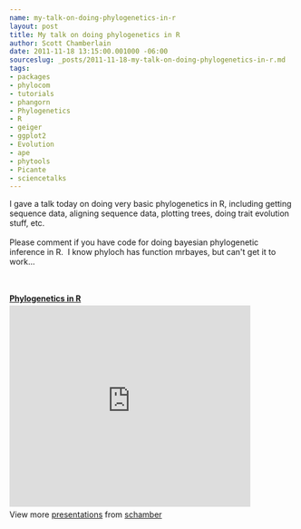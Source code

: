 ```yaml
--- 
name: my-talk-on-doing-phylogenetics-in-r
layout: post
title: My talk on doing phylogenetics in R
author: Scott Chamberlain
date: 2011-11-18 13:15:00.001000 -06:00
sourceslug: _posts/2011-11-18-my-talk-on-doing-phylogenetics-in-r.md
tags: 
- packages
- phylocom
- tutorials
- phangorn
- Phylogenetics
- R
- geiger
- ggplot2
- Evolution
- ape
- phytools
- Picante
- sciencetalks
---
```

I gave a talk today on doing very basic phylogenetics in R, including getting sequence data, aligning sequence data, plotting trees, doing trait evolution stuff, etc.<br /><br />Please comment if you have code for doing bayesian phylogenetic inference in R. &nbsp;I know phyloch has function mrbayes, but can't get it to work...<br /><br /><br /><div id="__ss_10222772" style="width: 425px;"><strong style="display: block; margin: 12px 0 4px;"><a href="http://www.slideshare.net/schamber/phylogenetics-in-r" target="_blank" title="Phylogenetics in R">Phylogenetics in R</a></strong> <iframe frameborder="0" height="355" marginheight="0" marginwidth="0" scrolling="no" src="http://www.slideshare.net/slideshow/embed_code/10222772" width="425"></iframe> <br /><div style="padding: 5px 0 12px;">View more <a href="http://www.slideshare.net/" target="_blank">presentations</a> from <a href="http://www.slideshare.net/schamber" target="_blank">schamber</a> </div></div>
